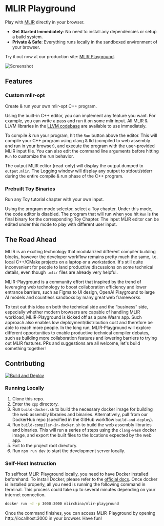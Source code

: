 # MLIR Playground

Play with [MLIR](https://mlir.llvm.org/) directly in your browser.

- **Get Started Immediately**: No need to install any dependencies or setup a build system.
- **Private & Safe**: Everything runs locally in the sandboxed environment of your browser.

Try it out now at our production site: [MLIR Playground](https://playground.mlir-china.org/).

![Screenshot](https://user-images.githubusercontent.com/3676913/187361568-5ab648a3-22e2-4e88-aa7c-c17375ff3134.png)

## Features

### Custom mlir-opt

Create & run your own mlir-opt C++ program.

Using the built-in C++ editor, you can implement any feature you want. For example, you can write a pass and run it on some mlir input. All MLIR & LLVM libraries in the [LLVM codebase](https://github.com/llvm/llvm-project) are available to use immediately.

To compile & run your program, hit the `Run` button above the editor. This will compile your C++ program using clang & lld (compiled to web assembly and run in your browser), and execute the program with the user-provided MLIR input file. You can also edit the command line arguments before hitting `Run` to customize the run behavior.

The output MLIR editor (read-only) will display the output dumped to `output.mlir`. The Logging window will display any output to stdout/stderr during the entire compile & run phase of the C++ program.

### Prebuilt Toy Binaries

Run any Toy tutorial chapter with your own input.

Using the program mode selector, select a Toy chapter. Under this mode, the code editor is disabled. The program that will run when you hit `Run` is the final binary for the corresponding Toy Chapter. The input MLIR editor can be edited under this mode to play with different user input.

## The Road Ahead

MLIR is an exciting technology that modularized different compiler building blocks, however the developer workflow remains pretty much the same, i.e. local C++/CMake projects on a laptop or a workstation. It's still quite inconvenient for people to land productive discussions on some technical details, even though `.mlir` files are already very helpful.

MLIR-Playground is a community effort that inspired by the trend of leveraging web technology to boost collaboration efficiency and lower entrance barriers, such as Figma to UI design, OpenAI Playground to large AI models and countless sandboxs by many great web frameworks.

To test out this idea on both the technical side and the “business” side, especially whether modern browsers are capable of handling MLIR workload, MLIR-Playground is kicked off as a pure Wasm app. Such approach also enables low deployment/distribution cost and therefore be able to reach more people. In the long run, MLIR-Playground will explore different opportunities to enable productive technical compiler debates, such as building more collaboration features and lowering barriers to trying out MLIR features. PRs and suggestions are all welcome, let's build something together!

## Contributing

[![Build and Deploy](https://github.com/MLIR-China/mlir-playground/actions/workflows/build-and-deploy.yml/badge.svg?branch=main)](https://github.com/MLIR-China/mlir-playground/actions/workflows/build-and-deploy.yml)

### Running Locally

1. Clone this repo.
2. Enter the `cpp` directory.
3. Run `build-docker.sh` to build the necessary docker image for building the web assembly libraries and binaries. Alternatively, pull from our DockerHub repo (specified in the GitHub workflow `build-and-deploy`).
4. Run `build-compiler-in-docker.sh` to build the web assembly libraries and binaries. This will run a series of steps using the `clang-wasm` docker image, and export the built files to the locations expected by the web app.
5. Exit to the project root directory.
6. Run `npm run dev` to start the development server locally.

### Self-Host Instruction

To selfhost MLIR-Playground locally, you need to have Docker installed beforehand.
To install Docker, please refer to the [official docs](https://docs.docker.com/get-started/#download-and-install-docker).
Once docker is installed properly, all you need is running the following command in terminal. This process could take up to several minutes depending on your internet connection.

```sh
docker run -d -p 3000:3000 mlirchina/mlir-playground
```

Once the command finishes, you can access MLIR-Playground by opening http://localhost:3000 in your browser. Have fun!
